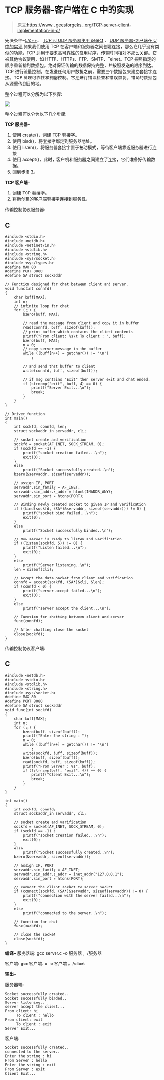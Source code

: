 # TCP 服务器-客户端在 C 中的实现

> 原文:[https://www . geesforgeks . org/TCP-server-client-implementation-in-c/](https://www.geeksforgeeks.org/tcp-server-client-implementation-in-c/)

先决条件–[C/c++](https://www.geeksforgeeks.org/socket-programming-cc/)、 [TCP 和 UDP 服务器使用 select](https://www.geeksforgeeks.org/tcp-and-udp-server-using-select/) 、 [UDP 服务器-客户端在 C 中的实现](https://www.geeksforgeeks.org/udp-server-client-implementation-c/)
如果我们使用 TCP 在客户端和服务器之间创建连接，那么它几乎没有类似的功能，TCP 适用于要求高可靠性的应用程序，传输时间相对不那么关键。它被其他协议使用，如 HTTP、HTTPs、FTP、SMTP、Telnet。TCP 按照指定的顺序重新排列数据包。绝对保证传输的数据保持完整，并按照发送的顺序到达。TCP 进行流量控制，在发送任何用户数据之前，需要三个数据包来建立套接字连接。TCP 处理可靠性和拥塞控制。它还进行错误检查和错误恢复。错误的数据包从源重传到目的地。

整个过程可以分解为以下步骤:

![](img/e3eedd59f2b0272df286aeb2c73981e7.png)

整个过程可以分为以下几个步骤:

**TCP 服务器–**

1.  使用 create()，创建 TCP 套接字。
2.  使用 bind()，将套接字绑定到服务器地址。
3.  使用 listen()，将服务器套接字置于被动模式，等待客户端靠近服务器进行连接
4.  使用 accept()，此时，客户机和服务器之间建立了连接，它们准备好传输数据。
5.  回到步骤 3。

**TCP 客户端–**

1.  创建 TCP 套接字。
2.  将新创建的客户端套接字连接到服务器。

传输控制协议服务器:

## C

```
#include <stdio.h>
#include <netdb.h>
#include <netinet/in.h>
#include <stdlib.h>
#include <string.h>
#include <sys/socket.h>
#include <sys/types.h>
#define MAX 80
#define PORT 8080
#define SA struct sockaddr

// Function designed for chat between client and server.
void func(int connfd)
{
    char buff[MAX];
    int n;
    // infinite loop for chat
    for (;;) {
        bzero(buff, MAX);

        // read the message from client and copy it in buffer
        read(connfd, buff, sizeof(buff));
        // print buffer which contains the client contents
        printf("From client: %s\t To client : ", buff);
        bzero(buff, MAX);
        n = 0;
        // copy server message in the buffer
        while ((buff[n++] = getchar()) != '\n')
            ;

        // and send that buffer to client
        write(connfd, buff, sizeof(buff));

        // if msg contains "Exit" then server exit and chat ended.
        if (strncmp("exit", buff, 4) == 0) {
            printf("Server Exit...\n");
            break;
        }
    }
}

// Driver function
int main()
{
    int sockfd, connfd, len;
    struct sockaddr_in servaddr, cli;

    // socket create and verification
    sockfd = socket(AF_INET, SOCK_STREAM, 0);
    if (sockfd == -1) {
        printf("socket creation failed...\n");
        exit(0);
    }
    else
        printf("Socket successfully created..\n");
    bzero(&servaddr, sizeof(servaddr));

    // assign IP, PORT
    servaddr.sin_family = AF_INET;
    servaddr.sin_addr.s_addr = htonl(INADDR_ANY);
    servaddr.sin_port = htons(PORT);

    // Binding newly created socket to given IP and verification
    if ((bind(sockfd, (SA*)&servaddr, sizeof(servaddr))) != 0) {
        printf("socket bind failed...\n");
        exit(0);
    }
    else
        printf("Socket successfully binded..\n");

    // Now server is ready to listen and verification
    if ((listen(sockfd, 5)) != 0) {
        printf("Listen failed...\n");
        exit(0);
    }
    else
        printf("Server listening..\n");
    len = sizeof(cli);

    // Accept the data packet from client and verification
    connfd = accept(sockfd, (SA*)&cli, &len);
    if (connfd < 0) {
        printf("server accept failed...\n");
        exit(0);
    }
    else
        printf("server accept the client...\n");

    // Function for chatting between client and server
    func(connfd);

    // After chatting close the socket
    close(sockfd);
}
```

传输控制协议客户端:

## C

```
#include <netdb.h>
#include <stdio.h>
#include <stdlib.h>
#include <string.h>
#include <sys/socket.h>
#define MAX 80
#define PORT 8080
#define SA struct sockaddr
void func(int sockfd)
{
    char buff[MAX];
    int n;
    for (;;) {
        bzero(buff, sizeof(buff));
        printf("Enter the string : ");
        n = 0;
        while ((buff[n++] = getchar()) != '\n')
            ;
        write(sockfd, buff, sizeof(buff));
        bzero(buff, sizeof(buff));
        read(sockfd, buff, sizeof(buff));
        printf("From Server : %s", buff);
        if ((strncmp(buff, "exit", 4)) == 0) {
            printf("Client Exit...\n");
            break;
        }
    }
}

int main()
{
    int sockfd, connfd;
    struct sockaddr_in servaddr, cli;

    // socket create and varification
    sockfd = socket(AF_INET, SOCK_STREAM, 0);
    if (sockfd == -1) {
        printf("socket creation failed...\n");
        exit(0);
    }
    else
        printf("Socket successfully created..\n");
    bzero(&servaddr, sizeof(servaddr));

    // assign IP, PORT
    servaddr.sin_family = AF_INET;
    servaddr.sin_addr.s_addr = inet_addr("127.0.0.1");
    servaddr.sin_port = htons(PORT);

    // connect the client socket to server socket
    if (connect(sockfd, (SA*)&servaddr, sizeof(servaddr)) != 0) {
        printf("connection with the server failed...\n");
        exit(0);
    }
    else
        printf("connected to the server..\n");

    // function for chat
    func(sockfd);

    // close the socket
    close(sockfd);
}
```

**编译–**
服务器端:
gcc server.c -o 服务器
。/服务器

客户端:
gcc 客户端. c -o 客户端
。/client

**输出–**

服务器端:

```
Socket successfully created..
Socket successfully binded..
Server listening..
server accept the client...
From client: hi
     To client : hello
From client: exit
     To client : exit
Server Exit... 
```

客户端:

```
Socket successfully created..
connected to the server..
Enter the string : hi
From Server : hello
Enter the string : exit
From Server : exit
Client Exit... 
```